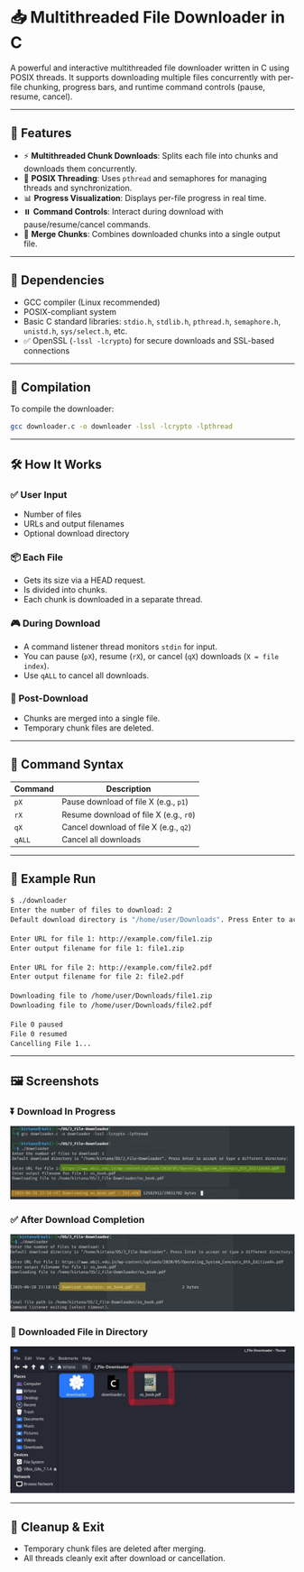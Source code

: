 # 📥 Multithreaded File Downloader in C

A powerful and interactive multithreaded file downloader written in C using POSIX threads. It supports downloading multiple files concurrently with per-file chunking, progress bars, and runtime command controls (pause, resume, cancel).

---

## 🚀 Features

- ⚡ **Multithreaded Chunk Downloads**: Splits each file into chunks and downloads them concurrently.
- 🧵 **POSIX Threading**: Uses `pthread` and semaphores for managing threads and synchronization.
- 📊 **Progress Visualization**: Displays per-file progress in real time.
- ⏸️ **Command Controls**: Interact during download with pause/resume/cancel commands.
- 📂 **Merge Chunks**: Combines downloaded chunks into a single output file.

---

## 🧰 Dependencies

- GCC compiler (Linux recommended)
- POSIX-compliant system
- Basic C standard libraries: `stdio.h`, `stdlib.h`, `pthread.h`, `semaphore.h`, `unistd.h`, `sys/select.h`, etc.
- ✅ OpenSSL (`-lssl -lcrypto`) for secure downloads and SSL-based connections

---

## 🔧 Compilation

To compile the downloader:

```bash
gcc downloader.c -o downloader -lssl -lcrypto -lpthread
```

---

## 🛠️ How It Works

### ✅ User Input

- Number of files
- URLs and output filenames
- Optional download directory

### 📦 Each File

- Gets its size via a HEAD request.
- Is divided into chunks.
- Each chunk is downloaded in a separate thread.

### 🎮 During Download

- A command listener thread monitors `stdin` for input.
- You can pause (`pX`), resume (`rX`), or cancel (`qX`) downloads (`X = file index`).
- Use `qALL` to cancel all downloads.

### 📂 Post-Download

- Chunks are merged into a single file.
- Temporary chunk files are deleted.

---

## 🧾 Command Syntax

| Command | Description |
|--------|-------------|
| `pX`   | Pause download of file X (e.g., `p1`) |
| `rX`   | Resume download of file X (e.g., `r0`) |
| `qX`   | Cancel download of file X (e.g., `q2`) |
| `qALL` | Cancel all downloads |

---

## 🧪 Example Run

```bash
$ ./downloader
Enter the number of files to download: 2
Default download directory is "/home/user/Downloads". Press Enter to accept or type a different directory:

Enter URL for file 1: http://example.com/file1.zip
Enter output filename for file 1: file1.zip

Enter URL for file 2: http://example.com/file2.pdf
Enter output filename for file 2: file2.pdf

Downloading file to /home/user/Downloads/file1.zip
Downloading file to /home/user/Downloads/file2.pdf

File 0 paused
File 0 resumed
Cancelling File 1...
```

---

## 🖼️ Screenshots

### ⏬ Download In Progress
[![Download in Progress](screenshots/download_progress.png)](screenshots/download_progress.png)

### ✅ After Download Completion
[![After Download](screenshots/after_download.png)](screenshots/after_download.png)

### 📁 Downloaded File in Directory
[![Downloaded File](screenshots/downloaded_file.png)](screenshots/downloaded_file.png)


---

## 🧼 Cleanup & Exit

- Temporary chunk files are deleted after merging.
- All threads cleanly exit after download or cancellation.

